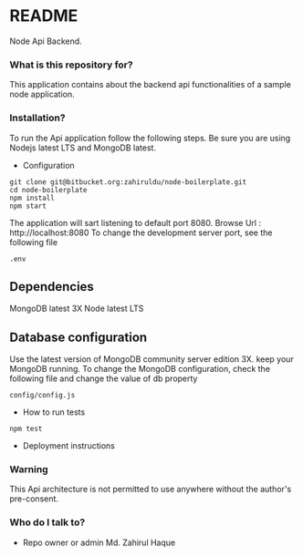 # README #

Node Api Backend.

### What is this repository for? ###

This application contains about the backend api functionalities of a sample node application.


### Installation? ###
To run the Api application follow the following steps. Be sure you are using Nodejs latest LTS and MongoDB latest.

* Configuration
```
git clone git@bitbucket.org:zahiruldu/node-boilerplate.git
cd node-boilerplate
npm install
npm start
```
The application will sart listening to default port 8080. Browse Url : http://localhost:8080
To change the development server port, see the following file

```
.env
```


## Dependencies
MongoDB latest  3X
Node latest LTS

## Database configuration
Use the latest version of MongoDB community server edition 3X.
keep your MongoDB running.
To change the MongoDB configuration, check the following file and change the value of db property
```
config/config.js
```

* How to run tests
```
npm test
```
* Deployment instructions

### Warning ###
This Api architecture is not permitted to use anywhere without the author's pre-consent.


### Who do I talk to? ###

* Repo owner or admin
Md. Zahirul Haque
